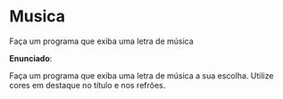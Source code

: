 # Musica
Faça um programa que exiba uma letra de música

**Enunciado**:

Faça um programa que exiba uma letra de música a sua escolha. Utilize cores em destaque no título e nos refrões.